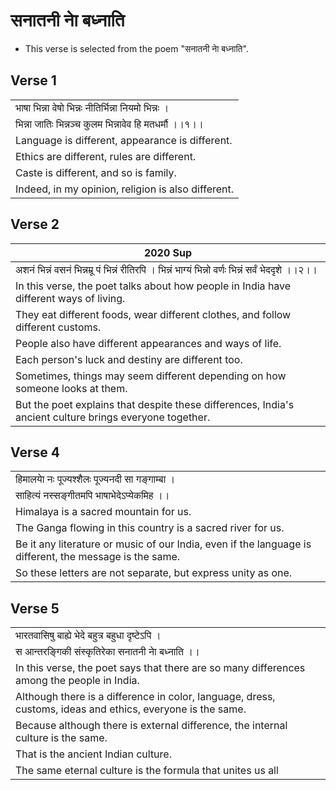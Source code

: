 # सनातनी नाे बध्नाति
* This verse is selected from the poem "सनातनी नाे बध्नाति".

## Verse 1
||
|-|
|भाषा भिन्ना वेषो भिन्नः नीतिर्भिन्ना नियमो भिन्नः ।|
|भिन्ना जातिः भिन्नञ्च कुलम भिन्नावेव हि मतधर्मौ ।।१।।|
|Language is different, appearance is different.|
|Ethics are different, rules are different.|
|Caste is different, and so is family.|
|Indeed, in my opinion, religion is also different.|

## Verse 2
|2020 Sup|
|-|
| अशनं भिन्नं वसनं भिन्नम्रू पं भिन्नं रीतिरपि । भिन्नं भाग्यं भिन्नो वर्णः भिन्नं सर्वं भेददृशे ।।२।।|
| In this verse, the poet talks about how people in India have different ways of living. |
| They eat different foods, wear different clothes, and follow different customs. |
| People also have different appearances and ways of life. |
| Each person's luck and destiny are different too. |
| Sometimes, things may seem different depending on how someone looks at them. |
| But the poet explains that despite these differences, India's ancient culture brings everyone together.|
## Verse 4
||
|-|
|हिमालयाे नः पूज्यश्शैलः पूज्यनदी सा गङ्गाम्बा । |
|साहित्यं नस्सङ्गीतमपि भाषाभेदेऽप्येकमिह ।।|
|Himalaya is a sacred mountain for us. |
|The Ganga flowing in this country is a sacred river for us. |
|Be it any literature or music of our India, even if the language is different, the message is the same. |
|So these letters are not separate, but express unity as one.||

## Verse 5
||
|-|
|भारतवासिषु बाह्ये भेदे बहुत्र बहुधा दृष्टेऽपि । |
|स आन्तरङ्गिकी संस्कृतिरेका सनातनी नाे बध्नाति ।।|
|In this verse, the poet says that there are so many differences among the people in India.|
|Although there is a difference in color, language, dress, customs, ideas and ethics, everyone is the same.|
|Because although there is external difference, the internal culture is the same.|
|That is the ancient Indian culture.|
|The same eternal culture is the formula that unites us all |


